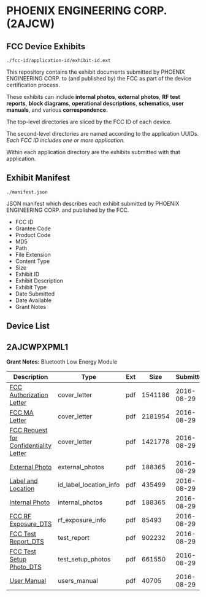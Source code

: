 # PHOENIX ENGINEERING CORP. (2AJCW)
## FCC Device Exhibits

```
./fcc-id/application-id/exhibit-id.ext
```

This repository contains the exhibit documents submitted by PHOENIX ENGINEERING CORP. to (and published by) the FCC as part of the device certification process.

These exhibits can include **internal photos**, **external photos**, **RF test reports**, **block diagrams**, **operational descriptions**, **schematics**, **user manuals**, and various **correspondence**.

The top-level directories are sliced by the FCC ID of each device.

The second-level directories are named according to the application UUIDs. *Each FCC ID includes one or more application.*

Within each application directory are the exhibits submitted with that application. 

## Exhibit Manifest

```
./manifest.json
```

JSON manifest which describes each exhibit submitted by PHOENIX ENGINEERING CORP. and published by the FCC.

- FCC ID
- Grantee Code
- Product Code
- MD5
- Path
- File Extension
- Content Type
- Size
- Exhibit ID
- Exhibit Description
- Exhibit Type
- Date Submitted
- Date Available
- Grant Notes

## Device List
## 2AJCWPXPML1
**Grant Notes:** Bluetooth Low Energy Module

| Description | Type | Ext | Size | Submitted | Available |
| ----------- | ---- | --- | ---- | --------- | --------- |
| [FCC Authorization Letter](2AJCWPXPML1/337b25abeb9e4b50306e4d1679247d00/3114680.pdf) | cover_letter | pdf | 1541186 | 2016-08-29 | 2016-08-29 |
| [FCC MA Letter](2AJCWPXPML1/337b25abeb9e4b50306e4d1679247d00/3114681.pdf) | cover_letter | pdf | 2181954 | 2016-08-29 | 2016-08-29 |
| [FCC Request for Confidentiality Letter](2AJCWPXPML1/337b25abeb9e4b50306e4d1679247d00/3114682.pdf) | cover_letter | pdf | 1421778 | 2016-08-29 | 2016-08-29 |
| [External Photo](2AJCWPXPML1/337b25abeb9e4b50306e4d1679247d00/3114686.pdf) | external_photos | pdf | 188365 | 2016-08-29 | 2016-08-29 |
| [Label and Location](2AJCWPXPML1/337b25abeb9e4b50306e4d1679247d00/3114689.pdf) | id_label_location_info | pdf | 435499 | 2016-08-29 | 2016-08-29 |
| [Internal Photo](2AJCWPXPML1/337b25abeb9e4b50306e4d1679247d00/3114686.pdf) | internal_photos | pdf | 188365 | 2016-08-29 | 2016-08-29 |
| [FCC RF Exposure_DTS](2AJCWPXPML1/337b25abeb9e4b50306e4d1679247d00/3114683.pdf) | rf_exposure_info | pdf | 85493 | 2016-08-29 | 2016-08-29 |
| [FCC Test Report_DTS](2AJCWPXPML1/337b25abeb9e4b50306e4d1679247d00/3114684.pdf) | test_report | pdf | 902232 | 2016-08-29 | 2016-08-29 |
| [FCC Test Setup Photo_DTS](2AJCWPXPML1/337b25abeb9e4b50306e4d1679247d00/3114685.pdf) | test_setup_photos | pdf | 661550 | 2016-08-29 | 2016-08-29 |
| [User Manual](2AJCWPXPML1/337b25abeb9e4b50306e4d1679247d00/3114688.pdf) | users_manual | pdf | 40705 | 2016-08-29 | 2016-08-29 |
